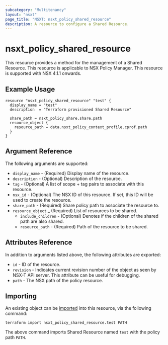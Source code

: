 ```yaml
---
subcategory: "Multitenancy"
layout: "nsxt"
page_title: "NSXT: nsxt_policy_shared_resource"
description: A resource to configure a Shared Resource.
---
```


# nsxt_policy_shared_resource

This resource provides a method for the management of a Shared Resource.
This resource is applicable to NSX Policy Manager.
This resource is supported with NSX 4.1.1 onwards.

## Example Usage

```hcl
resource "nsxt_policy_shared_resource" "test" {
  display_name = "test"
  description  = "Terraform provisioned Shared Resource"

  share_path = nsxt_policy_share.share.path
  resource_object {
    resource_path = data.nsxt_policy_context_profile.cprof.path
  }
}
```

## Argument Reference

The following arguments are supported:

* `display_name` - (Required) Display name of the resource.
* `description` - (Optional) Description of the resource.
* `tag` - (Optional) A list of scope + tag pairs to associate with this resource.
* `nsx_id` - (Optional) The NSX ID of this resource. If set, this ID will be used to create the resource.
* `share_path` - (Required) Share policy path to associate the resource to.
* `resource_object` _ (Required) List of resources to be shared.
  * `include_children` - (Optional) Denotes if the children of the shared path are also shared.
  * `resource_path` - (Required) Path of the resource to be shared.

## Attributes Reference

In addition to arguments listed above, the following attributes are exported:

* `id` - ID of the resource.
* `revision` - Indicates current revision number of the object as seen by NSX-T API server. This attribute can be useful for debugging.
* `path` - The NSX path of the policy resource.

## Importing

An existing object can be [imported][docs-import] into this resource, via the following command:

[docs-import]: https://www.terraform.io/cli/import

```
terraform import nsxt_policy_shared_resource.test PATH
```

The above command imports Shared Resource named `test` with the policy path `PATH`.
